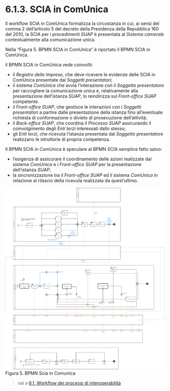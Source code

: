 # 6.1.3. SCIA in ComUnica

Il workflow SCIA in ComUnica formalizza la circostanza in cui, ai sensi del comma 2 dell’articolo 5 del decreto della Presidenza della Repubblica 160 del 2010, la SCIA per i procedimenti *SUAP* è presentata al *Sistema camerale* contestualmente alla comunicazione unica.

Nella “Figura 5. BPMN SCIA in ComUnica” è riportato il BPMN SCIA in ComUnica.

il BPMN SCIA in ComUnica vede coinvolti:

- il *Registro delle Imprese*, che deve ricevere le evidenze delle SCIA in ComUnica 
 presentate dai *Soggetti presentatori*;
- il sistema *ComUnica* che avvia l’interazione con il *Soggetto presentatore* per raccogliere la comunicazione unica e, relativamente alla presentazione dell’istanza *SUAP*, lo reindirizza sul *Front-office SUAP* competente.
- il *Front-office SUAP*, che gestisce le interazioni con i *Soggetti presentatori* a partire dalle presentazione della istanza fino all’eventuale richiesta di conformazione o divieto di prosecuzione dell’attività;
- il *Back-office SUAP*, che coordina il *Processo SUAP* assicurando il coinvolgimento degli *Enti terzi* interessati dallo stesso;
- gli *Enti terzi*, che ricevuta l’istanza presentata dal *Soggetto presentatore* realizzano le istruttorie di propria competenza.

Il BPMN SCIA in ComUnica è speculare al BPMN SCIA semplice fatto salvo:

- l’esigenza di assicurare il coordinamento delle azioni realizzate dal sistema *ComUnica* e i *Front-office SUAP* per la presentazione dell’istanza *SUAP*;
- la sincronizzazione tra il *Front-office SUAP* ed il sistema *ComUnica* in relazione al rilascio della ricevuta realizzata da quest’ultimo.

![Figura 5. BPMN Scia in Comunica](../../../image/workflow-scia-in-comunica.svg)
Figura 5. BPMN Scia in Comunica

> vai a [6.1. Workflow dei processi di interoperabilità](06_01.md)